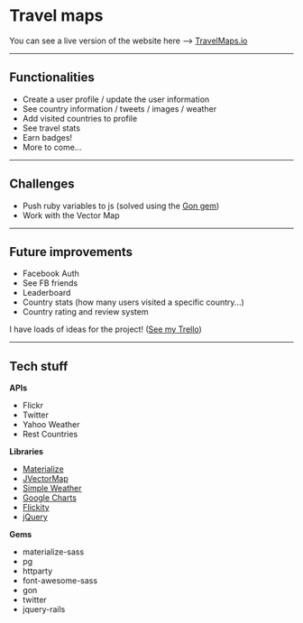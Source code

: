 # Travel maps

You can see a live version of the website here --> [TravelMaps.io](http://www.travelmaps.io)

***
## Functionalities

- Create a user profile / update the user information
- See country information / tweets / images / weather
- Add visited countries to profile
- See travel stats
- Earn badges!
- More to come...

***
## Challenges

- Push ruby variables to js (solved using the [Gon gem](https://github.com/gazay/gon))
- Work with the Vector Map 

***
## Future improvements

- Facebook Auth
- See FB friends
- Leaderboard
- Country stats (how many users visited a specific country...)
- Country rating and review system

I have loads of ideas for the project! ([See my Trello](https://trello.com/b/2IODzoFf/travel-maps-app))

***
## Tech stuff

**APIs**
- Flickr
- Twitter
- Yahoo Weather
- Rest Countries
 
**Libraries**
- [Materialize](http://materializecss.com)
- [JVectorMap](http://jvectormap.com)
- [Simple Weather](http://simpleweatherjs.com)
- [Google Charts](https://developers.google.com/chart/)
- [Flickity](http://flickity.metafizzy.co)
- [jQuery](http://jquery.com)

**Gems**
- materialize-sass
- pg
- httparty
- font-awesome-sass
- gon
- twitter
- jquery-rails


